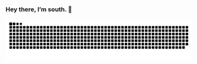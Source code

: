 ### Hey there, I’m south. 👋


![snake gif](https://github.com/junnplus/junnplus/blob/output/github-contribution-grid-snake.svg)
